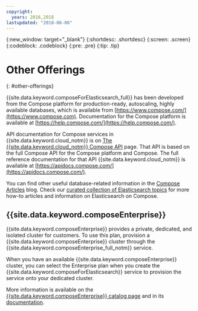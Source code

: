 ```yaml
---
copyright:
  years: 2016,2018
lastupdated: "2018-06-06"
---
```


{:new_window: target="_blank"}
{:shortdesc: .shortdesc}
{:screen: .screen}
{:codeblock: .codeblock}
{:pre: .pre}
{:tip: .tip}

# Other Offerings 
{: #other-offerings}

{{site.data.keyword.composeForElasticsearch_full}} has been developed from the Compose platform for production-ready, autoscaling, highly available databases, which is available from [https://www.compose.com/](https://www.compose.com). Documentation for the Compose platform is available at [https://help.compose.com/](https://help.compose.com/).

API documentation for Compose services in {{site.data.keyword.cloud_notm}} is on [The {{site.data.keyword.cloud_notm}} Compose API](https://www.compose.com/articles/the-ibm-cloud-compose-api/) page. That API is based on the full Compose API for the Compose platform and Compose. The full reference documentation for that API {{site.data.keyword.cloud_notm}} is available at [https://apidocs.compose.com/](https://apidocs.compose.com/).

You can find other useful database-related information in the [Compose Articles](https://www.compose.com/articles/) blog. Check our [curated collection of Elasticsearch topics](https://www.compose.com/articles/curated-collection-elasticsearch/) for more how-to articles and information on Elasticsearch on Compose.

## {{site.data.keyword.composeEnterprise}}

{{site.data.keyword.composeEnterprise}} provides a private, dedicated, and isolated cluster for customers. To use this plan, provision a {{site.data.keyword.composeEnterprise}} cluster through the {{site.data.keyword.composeEnterprise_full_notm}} service.

When you have an available {{site.data.keyword.composeEnterprise}} cluster, you can select the Enterprise plan when you create the {{site.data.keyword.composeForElasticsearch}} service to provision the service onto your dedicated cluster.

More information is available on the [{{site.data.keyword.composeEnterprise}} catalog page](https://{DomainName}/catalog/services/compose-enterprise) and in its [documentation](https://{DomainName}/docs/services/ComposeEnterprise).